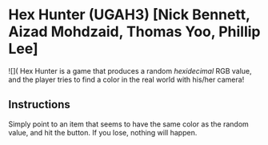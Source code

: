# Hex Hunter (UGAH3) [Nick Bennett, Aizad Mohdzaid, Thomas Yoo, Phillip Lee]
![](
Hex Hunter is a game that produces a random *hexidecimal* RGB value, and the player tries to find a color in the real world with his/her camera! 

## Instructions
Simply point to an item that seems to have the same color as the random value, and hit the button. If you lose, nothing will happen.
